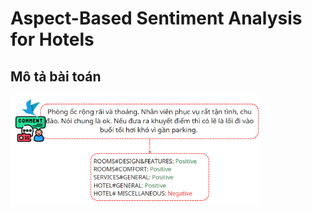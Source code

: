 # Aspect-Based Sentiment Analysis for Hotels

## Mô tả bài toán
<img src="./Image/vidu.png" width="400"/>
